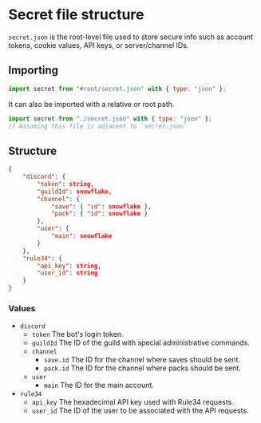 # Secret file structure

`secret.json` is the root-level file used to store secure info such as account
tokens, cookie values, API keys, or server/channel IDs.

## Importing

```js
import secret from "#root/secret.json" with { type: "json" };
```

It can also be imported with a relative or root path.

```js
import secret from "./secret.json" with { type: "json" };
// Assuming this file is adjacent to `secret.json`
```

## Structure

```json
{
	"discord": {
		"token": string,
		"guildId": snowflake,
		"channel": {
			"save": { "id": snowflake },
			"pack": { "id": snowflake }
		},
		"user": {
			"main": snowflake
		}
	},
	"rule34": {
		"api_key": string,
		"user_id": string
	}
}
```

### Values

* `discord`
  * `token` The bot's login token.
  * `guildId` The ID of the guild with special administrative commands.
  * `channel`
    * `save.id` The ID for the channel where saves should be sent.
	* `pack.id` The ID for the channel where packs should be sent.
  * `user`
    * `main` The ID for the main account.
* `rule34`
  * `api_key` The hexadecimal API key used with Rule34 requests.
  * `user_id` The ID of the user to be associated with the API requests.